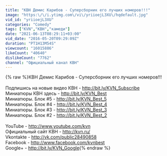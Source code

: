 ```yaml
---
title: "КВН Демис Карибов - Суперсборник его лучших номеров!!!"
image: "https:\/\/i.ytimg.com\/vi\/yriioejL3XU\/hqdefault.jpg"
vid_id: "yriioejL3XU"
categories: "Comedy"
tags: ["KVN","КВН","камеди"]
date: "2021-06-13T08:29:11+03:00"
vid_date: "2016-05-20T09:29:09Z"
duration: "PT1H13M54S"
viewcount: "16015886"
likeCount: "40640"
dislikeCount: "7762"
channel: "Официальный канал КВН"
---
```

{% raw %}КВН Демис Карибов - Суперсборник его лучших номеров!!!<br /><br />Подпишись на новые видео КВН - <a rel="nofollow" target="blank" href="http://bit.ly/KVN_Subscribe">http://bit.ly/KVN_Subscribe</a><br />Миниатюры КВН здесь - <a rel="nofollow" target="blank" href="http://bit.ly/KVN_Best">http://bit.ly/KVN_Best</a><br />Миниатюры. Блок #5 - <a rel="nofollow" target="blank" href="http://bit.ly/KVN_Best_5">http://bit.ly/KVN_Best_5</a><br />Миниатюры. Блок #4 - <a rel="nofollow" target="blank" href="http://bit.ly/KVN_Best_4">http://bit.ly/KVN_Best_4</a><br />Миниатюры. Блок #3 - <a rel="nofollow" target="blank" href="http://bit.ly/KVN_Best_3">http://bit.ly/KVN_Best_3</a><br />Миниатюры. Блок #2 - <a rel="nofollow" target="blank" href="http://bit.ly/KVN_Best_2">http://bit.ly/KVN_Best_2</a><br /><br />YouTube - <a rel="nofollow" target="blank" href="http://www.youtube.com/kvn">http://www.youtube.com/kvn</a><br />Официальный сайт КВН - <a rel="nofollow" target="blank" href="http://kvn.ru/">http://kvn.ru/</a><br />Vkontakte - <a rel="nofollow" target="blank" href="http://vk.com/public28490858">http://vk.com/public28490858</a><br />Facebook - <a rel="nofollow" target="blank" href="http://www.facebook.com/kvnbest">http://www.facebook.com/kvnbest</a><br />Google+ - <a rel="nofollow" target="blank" href="http://bit.ly/KVN_Google">http://bit.ly/KVN_Google</a>{% endraw %}
